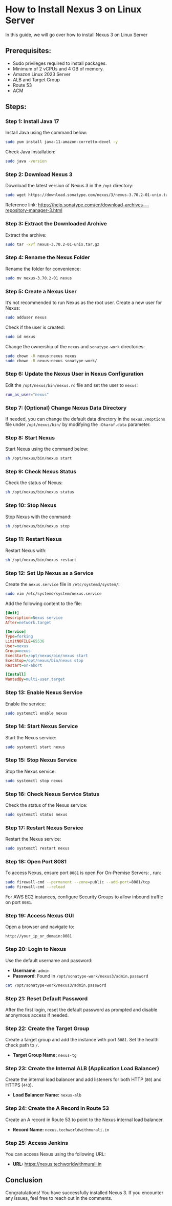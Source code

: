 # How to Install Nexus 3 on Linux Server

In this guide, we will go over how to install Nexus 3 on  Linux Server

## Prerequisites:
- Sudo privileges required to install packages.
- Minimum of 2 vCPUs and 4 GB of memory.
- Amazon Linux 2023 Server
- ALB and Target Group
- Route 53
- ACM

## Steps:

### Step 1: Install Java 17
Install Java using the command below:

```bash
sudo yum install java-11-amazon-corretto-devel -y
```

Check Java installation:

```bash
sudo java -version
```

### Step 2: Download Nexus 3
Download the latest version of Nexus 3 in the `/opt` directory:

```bash
sudo wget https://download.sonatype.com/nexus/3/nexus-3.70.2-01-unix.tar.gz
```
Reference link: https://help.sonatype.com/en/download-archives---repository-manager-3.html

### Step 3: Extract the Downloaded Archive
Extract the archive:

```bash
sudo tar -xvf nexus-3.70.2-01-unix.tar.gz
```

### Step 4: Rename the Nexus Folder
Rename the folder for convenience:

```bash
sudo mv nexus-3.70.2-01 nexus
```

### Step 5: Create a Nexus User
It’s not recommended to run Nexus as the root user. Create a new user for Nexus:

```bash
sudo adduser nexus
```

Check if the user is created:

```bash
sudo id nexus
```

Change the ownership of the `nexus` and `sonatype-work` directories:

```bash
sudo chown -R nexus:nexus nexus
sudo chown -R nexus:nexus sonatype-work/
```

### Step 6: Update the Nexus User in Nexus Configuration
Edit the `/opt/nexus/bin/nexus.rc` file and set the user to `nexus`:

```bash
run_as_user="nexus"
```

### Step 7: (Optional) Change Nexus Data Directory
If needed, you can change the default data directory in the `nexus.vmoptions` file under `/opt/nexus/bin/` by modifying the `-Dkaraf.data` parameter.

### Step 8: Start Nexus
Start Nexus using the command below:

```bash
sh /opt/nexus/bin/nexus start
```

### Step 9: Check Nexus Status
Check the status of Nexus:

```bash
sh /opt/nexus/bin/nexus status
```

### Step 10: Stop Nexus
Stop Nexus with the command:

```bash
sh /opt/nexus/bin/nexus stop
```

### Step 11: Restart Nexus
Restart Nexus with:

```bash
sh /opt/nexus/bin/nexus restart
```

### Step 12: Set Up Nexus as a Service
Create the `nexus.service` file in `/etc/systemd/system/`:

```bash
sudo vim /etc/systemd/system/nexus.service
```

Add the following content to the file:

```ini
[Unit]
Description=Nexus service
After=network.target

[Service]
Type=forking
LimitNOFILE=65536
User=nexus
Group=nexus
ExecStart=/opt/nexus/bin/nexus start
ExecStop=/opt/nexus/bin/nexus stop
Restart=on-abort

[Install]
WantedBy=multi-user.target
```

### Step 13: Enable Nexus Service
Enable the service:

```bash
sudo systemctl enable nexus
```

### Step 14: Start Nexus Service
Start the Nexus service:

```bash
sudo systemctl start nexus
```

### Step 15: Stop Nexus Service
Stop the Nexus service:

```bash
sudo systemctl stop nexus
```

### Step 16: Check Nexus Service Status
Check the status of the Nexus service:

```bash
sudo systemctl status nexus
```

### Step 17: Restart Nexus Service
Restart the Nexus service:

```bash
sudo systemctl restart nexus
```

### Step 18: Open Port 8081
To access Nexus, ensure port `8081` is open.For On-Premise Servers: , run:

```bash
sudo firewall-cmd --permanent --zone=public --add-port=8081/tcp
sudo firewall-cmd --reload
```

For AWS EC2 instances, configure Security Groups to allow inbound traffic on port `8081`.

### Step 19: Access Nexus GUI
Open a browser and navigate to:

```
http://your_ip_or_domain:8081
```

### Step 20: Login to Nexus
Use the default username and password:
- **Username**: `admin`
- **Password**: Found in `/opt/sonatype-work/nexus3/admin.password`

```bash
cat /opt/sonatype-work/nexus3/admin.password
```

### Step 21: Reset Default Password
After the first login, reset the default password as prompted and disable anonymous access if needed.


### Step 22: Create the Target Group
Create a target group and add the instance with port `8081`. Set the health check path to `/`.

- **Target Group Name:** `nexus-tg`

### Step 23: Create the Internal ALB (Application Load Balancer)
Create the internal load balancer and add listeners for both HTTP (`80`) and HTTPS (`443`).

- **Load Balancer Name:** `nexus-alb`

### Step 24: Create the A Record in Route 53
Create an A record in Route 53 to point to the Nexus internal load balancer.

- **Record Name:** `nexus.techworldwithmurali.in`

### Step 25: Access Jenkins
You can access Nexus  using the following URL:

- **URL:** https://nexus.techworldwithmurali.in


## Conclusion
Congratulations! You have successfully installed Nexus 3. If you encounter any issues, feel free to reach out in the comments.
